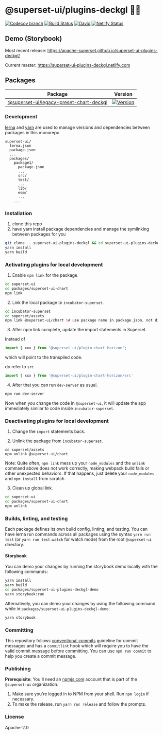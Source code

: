 # @superset-ui/plugins-deckgl 🔌💡

[![Codecov branch](https://img.shields.io/codecov/c/github/apache-superset/superset-ui-plugins-deckgl/master.svg?style=flat-square)](https://codecov.io/gh/apache-superset/superset-ui-plugins-deckgl/branch/master)
[![Build Status](https://img.shields.io/travis/com/apache-superset/superset-ui-plugins-deckgl/master.svg?style=flat-square
)](https://travis-ci.com/apache-superset/superset-ui-plugins-deckgl)
[![David](https://img.shields.io/david/dev/apache-superset/superset-ui-plugins-deckgl.svg?style=flat-square)](https://david-dm.org/apache-superset/superset-ui-plugins-deckgl?type=dev)
[![Netlify Status](https://api.netlify.com/api/v1/badges/d2c78390-752e-4fc2-abf0-7e6df362b9ff/deploy-status)](https://app.netlify.com/sites/superset-ui-plugins-deckgl/deploys)

## Demo (Storybook)

Most recent release: https://apache-superset.github.io/superset-ui-plugins-deckgl/

Current master: https://superset-ui-plugins-deckgl.netlify.com

## Packages

| Package | Version |
|--|--|
| [@superset-ui/legacy-preset-chart-deckgl](https://github.com/apache-superset/superset-ui-plugins-deckgl/tree/master/packages/superset-ui-legacy-preset-chart-deckgl) | [![Version](https://img.shields.io/npm/v/@superset-ui/legacy-preset-chart-deckgl.svg?style=flat-square)](https://img.shields.io/npm/v/@superset-ui/legacy-preset-chart-deckgl.svg?style=flat-square) |

### Development

[lerna](https://github.com/lerna/lerna/) and [yarn](https://yarnpkg.com) are used to manage versions and dependencies between
packages in this monorepo.

```
superset-ui/
  lerna.json
  package.json
  ...
  packages/
    package1/
      package.json
      ...
      src/
      test/
      ...
      lib/
      esm/
      ...
    ...
```



### Installation

1. clone this repo
2. have yarn install package dependencies and manage the symlinking between packages for you

```sh
git clone ...superset-ui-plugins-deckgl && cd superset-ui-plugins-deckgl
yarn install
yarn build
```

### Activating plugins for local development

1. Enable `npm link` for the package.

```sh
cd superset-ui
cd packages/superset-ui-chart
npm link
```

2. Link the local package to `incubator-superset`.

```sh
cd incubator-superset
cd superset/assets
npm link @superset-ui/chart \# use package name in package.json, not directory name
```

3) After npm link complete, update the import statements in Superset.

Instead of

```js
import { xxx } from '@superset-ui/plugin-chart-horizon';
```

which will point to the transpiled code.

do refer to `src`

```js
import { xxx } from '@superset-ui/plugin-chart-horizon/src'
```

4. After that you can run `dev-server` as usual.

```sh
npm run dev-server
```

Now when you change the code in `@superset-ui`, it will update the app immediately similar to code inside `incubator-superset`.

### Deactivating plugins for local development

1. Change the `import` statements back.

2. Unlink the package from `incubator-superset`.

```cd incubator-superset
cd superset/assets
npm unlink @superset-ui/chart
```

Note: Quite often, `npm link` mess up your `node_modules` and the `unlink` command above does not work correctly, making webpack build fails or other unexpected behaviors. If that happens, just delete your `node_modules` and `npm install` from scratch.

3. Clean up global link.

```sh
cd superset-ui
cd packages/superset-ui-chart
npm unlink
```

### Builds, linting, and testing

Each package defines its own build config, linting, and testing. You can have lerna run commands
across all packages using the syntax `yarn run test` (or `yarn run test:watch` for watch mode) from the root `@superset-ui` directory.

#### Storybook

You can demo your changes by running the storybook demo locally with the following commands:

```sh
yarn install
yarn build
cd packages/superset-ui-plugins-deckgl-demo
yarn storybook:run
```

Alternatively, you can demo your changes by using the following command while in `packages/superset-ui-plugins-deckgl-demo`:

```sh
yarn storybook
```

### Committing

This repository follows [conventional commits](https://www.conventionalcommits.org/en/v1.0.0-beta.3/) guideline for commit messages and has a `commitlint` hook which will require you to have the valid commit message before committing. You can use `npm run commit` to help you create a commit message.

### Publishing

**Prerequisite:** You'll need an [npmjs.com](https://npmjs.com) account that is part of the `@superset-ui` organization.

1. Make sure you're logged in to NPM from your shell. Run `npm login` if necessary.
2. To make the release, run `yarn run release` and follow the prompts.

### License

Apache-2.0
